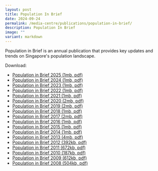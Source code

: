 ```yaml
---
layout: post
title: Population In Brief
date: 2024-09-24
permalink: /media-centre/publications/population-in-brief/
description: Population In Brief
image: ""
variant: markdown
---
```

Population in Brief is an annual publication that provides key updates and trends on Singapore's population landscape.

Download:
- [Population in Brief 2025 (1mb, pdf)](/files/population_in_brief_2025.pdf)
- [Population in Brief 2024 (1mb, pdf)](/files/media-centre/publications/Population_in_Brief_2024.pdf)
- [Population in Brief 2023 (1mb, pdf)](/files/media-centre/publications/population-in-brief-2023.pdf)
- [Population in Brief 2022 (1mb, pdf)](/files/media-centre/publications/population-in-brief-2022.pdf)
- [Population in Brief 2021 (1mb, pdf)](/files/media-centre/publications/population-in-brief-2021.pdf)
- [Population in Brief 2020 (2mb, pdf)](/files/media-centre/publications/population-in-brief-2020.pdf)
- [Population in Brief 2019 (2mb, pdf)](/files/media-centre/publications/population-in-brief-2019.pdf)
- [Population in Brief 2018 (1mb, pdf)](/images/publicationimages/population-in-brief-2018.pdf)
- [Population in Brief 2017 (2mb, pdf)](/images/publicationimages/population-in-brief-2017.pdf)
- [Population in Brief 2016 (1mb, pdf)](/files/media-centre/publications/population-in-brief-2016.pdf)
- [Population in Brief 2015 (1mb, pdf)](/files/media-centre/publications/population-in-brief-2015.pdf)
- [Population in Brief 2014 (1mb, pdf)](/files/media-centre/publications/population-in-brief-2014.pdf)
- [Population in Brief 2013 (4mb, pdf)](/images/publicationimages/population-in-brief-2013.pdf)
- [Population in Brief 2012 (392kb, pdf)](/images/publicationimages/population-in-brief-2012.pdf)
- [Population in Brief 2011 (672kb, pdf)](/images/publicationimages/population-in-brief-2011.pdf)
- [Population in Brief 2010 (187kb, pdf)](/images/publicationimages/population-in-brief-2010.pdf)
- [Population in Brief 2009 (612kb, pdf)](/images/publicationimages/population-in-brief-2009.pdf)
- [Population in Brief 2008 (504kb, pdf)](/images/publicationimages/population-in-brief-2008.pdf)